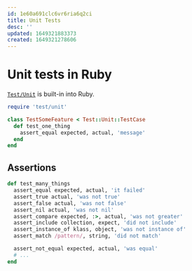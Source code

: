 ```yaml
---
id: 1e60a691clc6vr6ria6q2ci
title: Unit Tests
desc: ''
updated: 1649321883373
created: 1649321278606
---
```

# Unit tests in Ruby

[`Test/Unit`](https://test-unit.github.io/test-unit/en/Test/Unit.html) is
built-in into Ruby.

```rb
require 'test/unit'

class TestSomeFeature < Test::Unit::TestCase
  def test_one_thing
    assert_equal expected, actual, 'message'
  end
end
```

## Assertions
```rb
def test_many_things
  assert_equal expected, actual, 'it failed'
  assert_true actual, 'was not true'
  assert_false actual, 'was not false'
  assert_nil actual, 'was not nil'
  assert_compare expected, :>, actual, 'was not greater'
  assert_include collection, expect, 'did not include'
  assert_instance_of klass, object, 'was not instance of'
  assert_match /pattern/, string, 'did not match'

  assert_not_equal expected, actual, 'was equal'
  # ...
end
```
